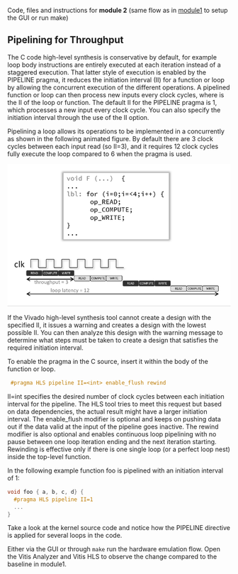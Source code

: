 Code, files and instructions for **module 2** (same flow as in [module1](../module1_baseline) to setup the GUI or run make)

## Pipelining for Throughput
The C code high-level synthesis is conservative by default, for example loop body instructions are entirely executed at each iteration instead of a staggered execution.  That latter style of execution is enabled by the PIPELINE pragma, it reduces the initiation interval (II) for a function or loop by allowing the concurrent execution of the different operations.
A pipelined function or loop can then process new inputs every <N> clock cycles, where <N> is the II of the loop or function. The default II for the PIPELINE pragma is 1, which processes a new input every clock cycle. You can also specify the initiation interval through the use of the II option.

Pipelining a loop allows its operations to be implemented in a concurrently as shown in the following animated figure. By default there are 3 clock cycles between each input read (so II=3), and it requires 12 clock cycles fully execute the loop compared to 6 when the pragma is used.

![Pipeline](../images/anim_pipeline.gif)

If the Vivado high-level synthesis tool cannot create a design with the specified II, it issues a warning and creates a design with the lowest possible II.
You can then analyze this design with the warning message to determine what steps must be taken to create a design that satisfies the required initiation interval.

To enable the pragma in the C source, insert it within the body of the function or loop.
```cpp
 #pragma HLS pipeline II=<int> enable_flush rewind
```
II=int specifies the desired number of clock cycles between each  initiation interval for the pipeline. The HLS tool tries to meet this request but based on data dependencies, the actual result might have a larger initiation interval. The enable_flush modifier is optional and keeps on pushing data out if the data valid at the input of the pipeline goes inactive. The rewind modifier is also optional and enables continuous loop pipelining with no pause between one loop iteration ending and the next iteration starting. Rewinding is effective only if there is one single loop (or a perfect loop nest) inside the top-level function. 

In the following example function foo is pipelined with an initiation interval of 1:
```cpp
void foo { a, b, c, d} {
  #pragma HLS pipeline II=1
  ...
}
```
Take a look at the kernel source code and notice how the PIPELINE directive is applied for several loops in the code.

Either via the GUI or through <code>make</code> run the hardware emulation flow.  Open the Vitis Analyzer and Vitis HLS to observe the change compared to the baseline in module1.
